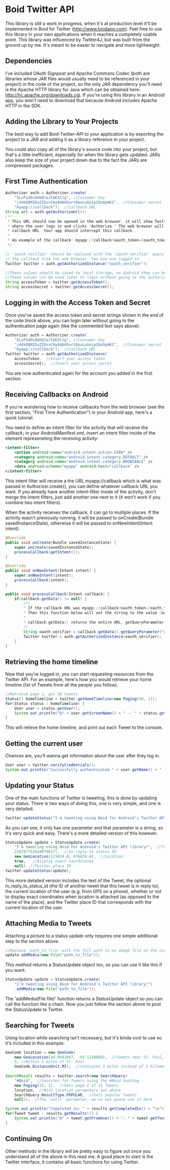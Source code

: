 Boid Twitter API
================

This library is still a work in progress, when it's at production level it'll be implemented in Boid for Twitter (http://www.boidapp.com). Feel free to use this library in your own applications when it reaches a completely usable point. This library was influenced by Twitter4J, but was built from the ground up by me. It's meant to be easier to navigate and more lightweight.

Dependencies
----------------
I've included OAuth Signpost and Apache Commons Codec (both are libraries whose JAR files would usually need to be referenced in your project) in the code of the project, so the only JAR dependency you'll need is the Apache HTTP library for Java which can be obtained here: http://hc.apache.org/downloads.cgi. If you're using this library in an Android app, you won't need to download that because Android includes Apache HTTP in the SDK.

Adding the Library to Your Projects
------------------
The best way to add Boid-Twitter-API to your application is by exporting the project to a JAR and adding it as a library reference in your project.

You could also copy all of the library's source code into your project, but that's a little inefficient, especially for when the library gets updated. JARs also keep the size of your project down due to the fact the JARs are compressed packages.

First Time Authentication
------------------

```java
Authorizer auth = Authorizer.create(
    "5LvP1d0cOmkQleJlbKICtg", //Consumer key
    "j44kDQMIDuZZEvvCHy046HSurt8avLuGeip2QnOpHKI",  //Consumer secret
    "myapp://callback");  //Callback URL
String url = auth.getAuthorizeUrl();
/**
 * This URL should now be opened in the web browser, it will show Twitter's authentication page
 * where the user logs in and clicks "Authorize." The web browser will then redirect to your
 * callback URL. Your app should intercept this callback.
 *
 * An example of the callback: myapp://callback?oauth_token=[oauth_token]&oauth_verifier=[oauth_verifier]
 */

// 'oauth_verifier' should be replaced with the 'oauth_verifier' query parameter sent through
// the callback from the web browser. You now are logged in.
Twitter twitter = auth.getAuthorizedInstance("oauth_verifier");

//These values should be saved to local storage, on Android they can be saved using SharedPreferences.
//These values can be used later to login without going to the authorization page again.
String accessToken = twitter.getAccessToken();
String accessSecret = twitter.getAccessSecret();
```

Logging in with the Access Token and Secret
-----------------

Once you've saved the access token and secret strings shown in the end of the code block above, you can login later without going to the authentication page again (like the commented text says above).

```java
Authorizer auth = Authorizer.create(
    "5LvP1d0cOmkQleJlbKICtg", //Consumer key
    "j44kDQMIDuZZEvvCHy046HSurt8avLuGeip2QnOpHKI",  //Consumer secret
    "myapp://callback");  //Callback URL
Twitter twitter = auth.getAuthorizedInstance(
    accessToken,  //Insert your access token
    accessSecret);  //Insert your access secret
```

You are now authenticated again for the account you added in the first section.

Receiving Callbacks on Android
---------------------
If you're wondering how to receive callbacks from the web browser (see the first section, "First Time Authentication") in your Android app, here's a quick tutorial.

You need to define an intent filter for the activity that will receive the callback; in your AndroidManifest.xml, insert an intent filter inside of the <activity /> element represeneting the receiving activity:

```xml
<intent-filter>
    <action android:name="android.intent.action.VIEW" />
    <category android:name="android.intent.category.DEFAULT" />
    <category android:name="android.intent.category.BROWSABLE" />
    <data android:scheme="myapp" android:host="callback" />
</intent-filter>
```
This intent filter will receive a the URL myapp://callback which is what was passed in Authorizer.create(), you can define whatever callback URL you want. If you already have another intent-filter inside of the activity, don't merge the intent filters, just add another one next to it (it won't work if you combine two intent filters).

When the activity receives the callback, it can go to multiple places. If the activity wasn't previously running, it will be passed to onCreate(Bundle savedInstanceState), otherwise it will be passed to onNewIntent(Intent intent).

```java
@Override
public void onCreate(Bundle savedInstanceState) {
    super.onCreate(savedInstanceState);
    processCallback(getIntent());
}

@Override
public void onNewIntent(Intent intent) {
    super.onNewIntent(intent);
    processCallback(intent);
}

public void processCallback(Intent callback) {
    if(callback.getData() != null) {
        /**
        * If the callback URL was myapp://callback?oauth_token=[oauth_token]&oauth_verifier=[oauth_verifier]
        * Then this function below will set the string to the value [oauth_verifier].
        *
        * callback.getData() returns the entire URL, getQueryParameter extras the oauth_verifier parameter.
        */
        String oauth_verifier = callback.getData().getQueryParameter("oauth_verifier");
        Twitter twitter = auth.getAuthorizedInstance(oauth_verifier);
    }
}
```

Retrieving the home timeline
------------------
Now that you're logged in, you can start requesting resources from the Twitter API. For an example, here's how you would retrieve your home timeline (list of Tweets from all the people you follow).

```java
//Retrieve page 1, get 50 tweets.
Status[] homeTimeline = twitter.getHomeTimeline(new Paging(50, 1));
for(Status status : homeTimeline) {
    User user = status.getUser();
    System.out.println("@" + user.getScreenName() + " -- " + status.getText());
}
```

This will retieve the home timeline, and print out each Tweet to the console.

Getting the current user
---------------------
Chances are, you'll wanna get information about the user after they log in.

```java
User user = twitter.verifyCredentials();
System.out.println("Successfully authenticated " + user.getName() + " (@" + user.getScreenName() + ")!");
```
Updating your Status
----------------------
One of the main functions of Twitter is tweeting, this is done by updating your status. There is two ways of doing this, one is very simple, and one is very detailed.

```java
twitter.updateStatus("I'm tweeting using Boid for Android's Twitter API library!");
```
As you can see, it only has one parameter and that parameter is a string, so it's very quick and easy. There's a more detailed version of this however.

```java
StatusUpdate update = StatusUpdate.create(
    "I'm tweeting using Boid for Android's Twitter API library!",  //Text
    226787752644079617l,  //In-reply-to status ID
    new GeoLocation(123424.0, 676424.0),  //Location
    true,   //Display exact coordinates
    null)  //Twitter place ID
twitter.updateStatus(update);
```
This more detailed version includes the text of the Tweet, the optional in_reply_to_status_id (the ID of another tweet that this tweet is in reply to), the current location of the user (e.g. from GPS on a phone), whether or not to display exact coordinates when location is attached (as opposed to the name of the place), and the Twitter place ID that corresponds with the current location of the user.

Attaching Media to Tweets
------------------------
Attaching a picture to a status update only requires one simple additional step to the section above. 

```java
//Replace 'path_to_file' with the full path to an image file on the current device's local storage.
update.addMedia(new File("path_to_file"));
```
This method returns a StatusUpdate object too, so you can use it like this if you want:
```java
StatusUpdate update = StatusUpdate.create(
    "I'm tweeting using Boid for Android's Twitter API library!")
    .addMedia(new File("path_to_file"));
```
The 'addMedia(File file)' function returns a StatusUpdate object so you can call the function like a chain. Now you just follow the section above to post the StatusUpdate to Twitter.

Searching for Tweets
-----------------------
Using location while searching isn't necessary, but it's kinda cool to use so it's included in this example:

```java
GeoCode location = new GeoCode(
    new GeoLocation(44.9541667, -93.1138889),  //Tweets near St. Paul, MN in the United States
    5, //Within 5 miles of St. Paul
    GeoCode.DistanceUnit.MI);  //Indicates 5 miles instead of 5 kilometers
    
SearchResult results = twitter.search(new SearchQuery(
    "#Boid",  //Searches for Tweets using the #Boid hashtag
    new Paging(25, 1),  //Gets page 1 of 25 Tweets
    location,  //With location parameters set above
    SearchQuery.ResultType.POPULAR,  //Gets popular Tweets
    null));  //The 'until' parameter, we're not gonna use it here

System.out.println("Completed in: " + results.getCompletedIn() + "\n");
for(Tweet tweet : results.getResults()) {
    System.out.println("@" + tweet.getFromUser() + ": " + tweet.getText());
}
```

Continuing On
----------------
Other methods in the library will be pretty easy to figure out once you understand all of the above in this read me. A good place to start is the Twitter interface, it contains all basic functions for using Twitter.